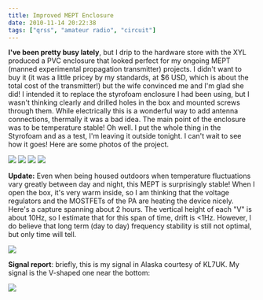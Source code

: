 ```yaml
---
title: Improved MEPT Enclosure
date: 2010-11-14 20:22:38
tags: ["qrss", "amateur radio", "circuit"]
---
```




__I've been pretty busy lately__, but I drip to the hardware store with the XYL produced a PVC enclosure that looked perfect for my ongoing MEPT (manned experimental propagation transmitter) projects. I didn't want to buy it (it was a little pricey by my standards, at $6 USD, which is about the total cost of the transmitter!) but the wife convinced me and I'm glad she did!  I intended it to replace the styrofoam enclosure I had been using, but I wasn't thinking clearly and drilled holes in the box and mounted screws through them.  While electrically this is a wonderful way to add antenna connections, thermally it was a bad idea.  The main point of the enclosure was to be temperature stable! Oh well. I put the whole thing in the Styrofoam and as a test, I'm leaving it outside tonight. I can't wait to see how it goes!  Here are some photos of the project.

<div class="text-center img-border">

![](https://swharden.com/static/2010/11/14/IMG_4526.jpg)
![](https://swharden.com/static/2010/11/14/IMG_4534.jpg)
![](https://swharden.com/static/2010/11/14/IMG_4547.jpg)
![](https://swharden.com/static/2010/11/14/IMG_4548.jpg)

</div>

__Update:__ Even when being housed outdoors when temperature fluctuations vary greatly between day and night, this MEPT is surprisingly stable! When I open the box, it's very warm inside, so I am thinking that the voltage regulators and the MOSTFETs of the PA are heating the device nicely.  Here's a capture spanning about 2 hours. The vertical height of each "V" is about 10Hz, so I estimate that for this span of time, drift is <1Hz.  However, I do believe that long term (day to day) frequency stability is still not optimal, but only time will tell.

<div class="text-center img-border">

![](https://swharden.com/static/2010/11/14/qrss_stable.jpg)

</div>

__Signal report__: briefly, this is my signal in Alaska courtesy of KL7UK. My signal is the V-shaped one near the bottom: 

<div class="text-center img-border">

![](https://swharden.com/static/2010/11/14/KL7UK_alaska.jpg)

</div>